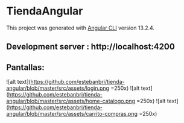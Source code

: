 # TiendaAngular

This project was generated with [Angular CLI](https://github.com/angular/angular-cli) version 13.2.4.

## Development server : http://localhost:4200

## Pantallas:

![alt text](https://github.com/estebanbri/tienda-angular/blob/master/src/assets/login.png =250x)
![alt text](https://github.com/estebanbri/tienda-angular/blob/master/src/assets/home-catalogo.png =250x)
![alt text](https://github.com/estebanbri/tienda-angular/blob/master/src/assets/carrito-compras.png =250x)



